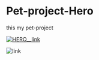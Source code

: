 # Pet-project-Hero
this my pet-project 


[![HERO__link](https://media.istockphoto.com/id/1280336560/vector/programming-icon-code-file-illustration-html-coding-tag-sign-software-code-symbol.jpg?s=170667a&w=0&k=20&c=KxwUChUIHpwNcgy8cwvbpuTkiSlxooMChSXWudfgknk=)](https://erlan4761.github.io/pet-projects/)


<img src="https://media.istockphoto.com/id/1280336560/vector/programming-icon-code-file-illustration-html-coding-tag-sign-software-code-symbol.jpg?s=170667a&w=0&k=20&c=KxwUChUIHpwNcgy8cwvbpuTkiSlxooMChSXWudfgknk=)" alt="link">
